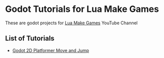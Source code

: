 # Godot Tutorials for Lua Make Games

These are godot projects for [Lua Make Games](https://www.youtube.com/channel/UC6Qbw9b4cHIXA0A65dHByRg) YouTube Channel

## List of Tutorials

- [Godot 2D Platformer Move and Jump](tilemap/README.md)